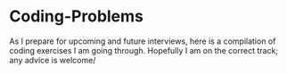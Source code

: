 # Coding-Problems
As I prepare for upcoming and future interviews, here is a compilation of coding exercises I am going through. Hopefully I am on the correct track; any advice is welcome/
